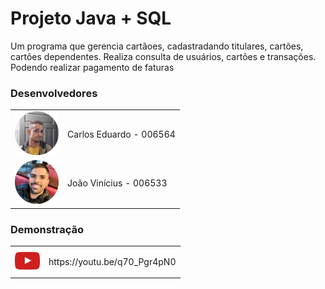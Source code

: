 # Projeto Java + SQL
Um programa que gerencia cartãoes, cadastradando titulares, cartões, cartões dependentes. Realiza consulta de usuários, cartões e transações. Podendo realizar pagamento de faturas


<h3>Desenvolvedores</h3>
<table style="border:0;">
    <tr>
        <td><img src="images/carlos.png" alt="" style="height: 70px;"></td>
        <td><p>Carlos Eduardo - 006564</p></td>
    </tr>
    <tr>
        <td><img src="images/joao.png" alt="" style="height: 70px;"></td>
        <td><p>João Vinícius - 006533</p></td>
    </tr>
</table>

<h3>Demonstração</h3>
<table border="0";>
    <tr>
        <td><img src="images/youtube.png" alt="" style="height: 40px;"></td>
        <td><p>https://youtu.be/q70_Pgr4pN0</p></td>
    </tr>
</table>
